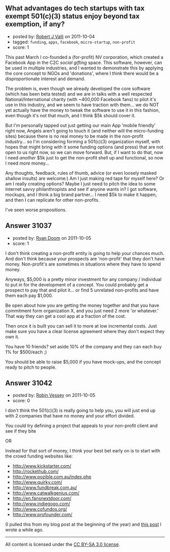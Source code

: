 ## What advantages do tech startups with tax exempt 501(c)(3) status enjoy beyond tax exemption, if any?

- posted by: [Robert J Valli](https://stackexchange.com/users/-1/9072-robert-j-valli) on 2011-10-04
- tagged: `funding`, `apps`, `facebook`, `micro-startup`, `non-profit`
- score: 1

This past March I co-founded a (for-profit) NV corporation, which created a Facebook App in the C2C *social gifting* space. This software, however, can be used in multiple industries, and I wanted to demonstrate this by applying the core concept to NGOs and 'donations', where I think there would be a disproportionate interest and demand. 

The problem is, even though we already developed the core software (which has been beta tested) and we are in talks with a well respected National/International charity (with ~400,000 Facebook fans) to pilot it's use in this industry, and we seem to have traction with them… we do NOT yet actually have the money to tweak the software to use it in this fashion, even though it's not that much, and I think $5k should cover it.  

But I'm personally tapped out just getting our main App 'mobile friendly' right now, Angels aren't going to touch it (and neither will the micro-funding sites) because there is no real money to be made in the non-profit industry… so I'm considering forming a 501(c)(3) organization myself, with hopes that might bring with it some funding options (and press) that are not open to us right now, so we can move forward. But, if I want to do that, now I need *another* $5k just to get the non-profit shell up and functional, so now I need *more* money…

Any thoughts, feedback, rules of thumb, advice (or even loosely masked shallow insults) are welcome:)  Am I just making red tape for myself here? Or am I really creating options?  Maybe I just need to pitch the idea to some Internet savvy philanthropists and see if anyone wants in? I got software, mockups, and I think a big brand partner... I need $5k to make it happen, and then I can replicate for other non-profits.  

I've seen worse propositions.


## Answer 31037

- posted by: [Ryan Doom](https://stackexchange.com/users/-1/5655-ryan-doom) on 2011-10-05
- score: 1

I don't think creating a non-profit entity is going to help your chances much.  
And don't think because your prospects are 'non-profit' that they don't have money. Non-profit's are sometimes in situations where they have to spend money.

Anyways, $5,000 is a pretty minor investment for any company / individual to put in for the development of a concept.  You could probably get a prospect to pay that and pilot it... or find 5 unrelated non-profits and have them each pay $1,000.

Be open about how you are getting the money together and that you have commitment form organization X, and you just need 2 more 'or whatever.' That way they can get a cool app at a fraction of the cost.  

Then once it is built you can sell it to more at low incremental costs.  Just make sure you have a clear license agreement where they don't expect they own it.

You have 10 friends? set aside 10% of the company and they can each buy 1% for $500/each ;) 

You should be able to raise $5,000 if you have mock-ups, and the concept ready to pitch to people.


## Answer 31042

- posted by: [Robin Vessey](https://stackexchange.com/users/-1/984-robin-vessey) on 2011-10-05
- score: 0

<p>I don't think the 501(c)(3) is really going to help you, you will just end up with 2 companies that have no money and your effort divided.</p>

<p>You could try defining a project that appeals to your non-profit client and see if they bite </p>

<p>OR</p>

<p>Instead for that sort of money, I think your best bet early on is to start with the crowd funding websites like:</p>

<ul>
<li><a href="http://www.kickstarter.com/" rel="nofollow">http://www.kickstarter.com/</a></li>
<li><a href="http://rockethub.com/" rel="nofollow">http://rockethub.com/</a></li>
<li><a href="http://www.pozible.com.au/index.php" rel="nofollow">http://www.pozible.com.au/index.php</a></li>
<li><a href="http://www.quirky.com/" rel="nofollow">http://www.quirky.com/</a></li>
<li><a href="http://www.fundbreak.com.au/" rel="nofollow">http://www.fundbreak.com.au/</a></li>
<li><a href="http://www.catwalkgenius.com/" rel="nofollow">http://www.catwalkgenius.com/</a></li>
<li><a href="http://en.fansnextdoor.com/" rel="nofollow">http://en.fansnextdoor.com/</a></li>
<li><a href="http://www.indiegogo.com/" rel="nofollow">http://www.indiegogo.com/</a></li>
<li><a href="http://www.cofundos.org/" rel="nofollow">http://www.cofundos.org/</a></li>
<li><a href="http://www.profounder.com/" rel="nofollow">http://www.profounder.com/</a></li>
</ul>

<p>(I pulled this from my blog post at the beginning of the year) and <a href="http://answers.onstartups.com/questions/24327/how-to-get-seed-funding-for-non-profit/24331#24331">this post</a> I wrote a while ago.</p>




---

All content is licensed under the [CC BY-SA 3.0 license](https://creativecommons.org/licenses/by-sa/3.0/).
